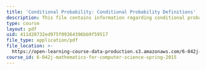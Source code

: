 ```yaml
---
title: 'Conditional Probability: Conditional Probability Definitions'
description: This file contains information regarding conditional probability definitions.
type: course
layout: pdf
uid: 411d20732ed975f09364396bb9f59517
file_type: application/pdf
file_location: >-
  https://open-learning-course-data-production.s3.amazonaws.com/6-042j-mathematics-for-computer-science-spring-2015/411d20732ed975f09364396bb9f59517_MIT6_042JS15_ConditProbability.pdf
course_id: 6-042j-mathematics-for-computer-science-spring-2015
---
```

